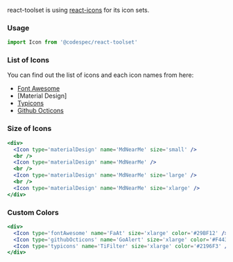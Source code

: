 react-toolset is using [react-icons] for its icon sets.

### Usage

```jsx static
import Icon from '@codespec/react-toolset'
```

### List of Icons

You can find out the list of icons and each icon names from here:
- [Font Awesome]
- [Material Design]
- [Typicons]
- [Github Octicons]

### Size of Icons
```jsx
<div>
  <Icon type='materialDesign' name='MdNearMe' size='small' />
  <br />
  <Icon type='materialDesign' name='MdNearMe' />
  <br />
  <Icon type='materialDesign' name='MdNearMe' size='large' />
  <br />
  <Icon type='materialDesign' name='MdNearMe' size='xlarge' />
</div>
```

### Custom Colors
```jsx
<div>
  <Icon type='fontAwesome' name='FaAt' size='xlarge' color='#29BF12' />
  <Icon type='githubOcticons' name='GoAlert' size='xlarge' color='#F44336' />
  <Icon type='typicons' name='TiFilter' size='xlarge' color='#2196F3' />
</div>
```

[react-icons]: https://github.com/gorangajic/react-icons
[Font Awesome]: https://gorangajic.github.io/react-icons/fa.html
[Typicons]: https://gorangajic.github.io/react-icons/ti.html
[Github Octicons]: https://gorangajic.github.io/react-icons/go.html
